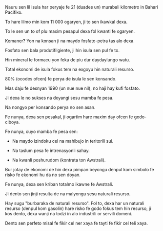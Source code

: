Nauru sen lil isula har peryaje fe 21 (duades un) murabali kilometro in Bahari Pacifiko.

To hare lilmo min kom 11 000 ogaryen, ji to sen ikawkal dexa.

To le sen un to of plu maxim pesapul dexa fol kwanti fe ogaryen.

Kemaner? Yon na konsan ji na maydo fosfato-petra tas alo dexa.

Fosfato sen bala produtifilgiente, ji hin isula sen pul fe to.

Hin mineral le formacu yon feka de piu dur daydaylungo watu.

Total ekonomi de isula fokus tem na exgoyu hin naturali resurso.

80% (ocodes ofcen) fe perya de isula le sen konsando.

Mas daju fe desnyan 1990 (un nue nue nil), no haji hay kufi fosfato.

Ji dexa le no sukses na doyangi sesu mamba fe pesa.

Na nongyo per konsando perya no sen asan.

Fe nunya, dexa sen pesakal, ji ogartim hare maxim day ofcen fe godo-ciboya.

Fe nunya, cuyo mamba fe pesa sen:

- Na maydo izindoku cel na mahibujo in teritorili sui.

- Na taslum pesa fe intrenasyonli sahay.

- Na kwanli poshurudom (kontrata ton Awstrali).

Bur jotay de ekonomi de hin dexa pimpan beyongu denpul kom simbolo fe risko fe ekonomi hu da no sen doyan.

Fe nunya, dexa sen kriban totalmo ikawne fe Awstrali.

Ji dento sen jinji resulta de na malyongu sesu naturali resurso.

Hay sugu "burbaraka de naturali resurso". Fol to, dexa har un naturali resurso (denpul kom gasolin) hare risko fe godo fokus tem hin resurso, ji kos dento, dexa wanji na todzi in alo industrili or servili domeni.

Dento sen perfeto misal fe fikir cel ner xaya fe tayti fe fikir cel teli xaya.